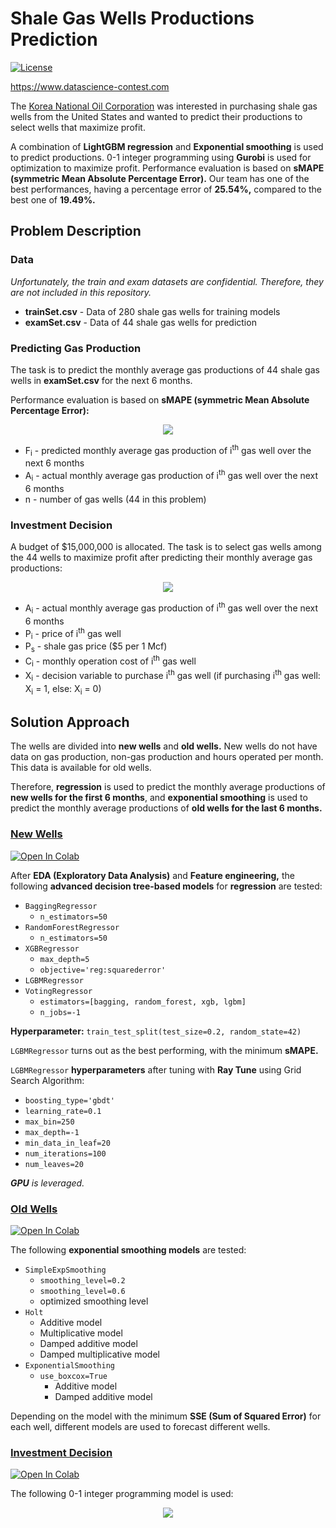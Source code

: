# Shale Gas Wells Productions Prediction

<a href="https://github.com/georgemuriithi/shale-gas-wells/blob/main/LICENSE">
    <img alt="License" src="https://img.shields.io/github/license/georgemuriithi/shale-gas-wells.svg?color=blue&cachedrop">
</a>

https://www.datascience-contest.com

The <a href="https://www.knoc.co.kr/ENG/main.jsp">Korea National Oil Corporation</a> was interested in purchasing shale gas wells from the United States and wanted to predict their productions to select wells that maximize profit.

A combination of **LightGBM regression** and **Exponential smoothing** is used to predict productions. 0-1 integer programming using **Gurobi** is used for optimization to maximize profit. Performance evaluation is based on **sMAPE (symmetric Mean Absolute Percentage Error).** Our team has one of the best performances, having a percentage error of **25.54%,** compared to the best one of **19.49%.**

## Problem Description
### Data

*Unfortunately, the train and exam datasets are confidential. Therefore, they are not included in this repository.*

- **trainSet.csv** - Data of 280 shale gas wells for training models
- **examSet.csv** - Data of 44 shale gas wells for prediction

### Predicting Gas Production
The task is to predict the monthly average gas productions of 44 shale gas wells in **examSet.csv** for the next 6 months.

Performance evaluation is based on **sMAPE (symmetric Mean Absolute Percentage Error):**

<p align="center">
  <img src="https://user-images.githubusercontent.com/21691211/148675936-b3f0def1-44fa-4d76-a9b4-05bc79049fca.png">
</p>

- F<sub>i</sub> - predicted monthly average gas production of i<sup>th</sup> gas well over the next 6 months
- A<sub>i</sub> - actual monthly average gas production of i<sup>th</sup> gas well over the next 6 months
- n - number of gas wells (44 in this problem)

### Investment Decision

A budget of $15,000,000 is allocated. The task is to select gas wells among the 44 wells to maximize profit after predicting their monthly average gas productions:

<p align="center">
  <img src="https://user-images.githubusercontent.com/21691211/148675948-b08621d8-68cf-4fa3-82a5-467c3b973347.png">
</p>

- A<sub>i</sub> - actual monthly average gas production of i<sup>th</sup> gas well over the next 6 months
- P<sub>i</sub> - price of i<sup>th</sup> gas well
- P<sub>s</sub> - shale gas price ($5 per 1 Mcf)
- C<sub>i</sub> - monthly operation cost of i<sup>th</sup> gas well
- X<sub>i</sub> - decision variable to purchase i<sup>th</sup> gas well (if purchasing i<sup>th</sup> gas well: X<sub>i</sub> = 1, else: X<sub>i</sub> = 0)

## Solution Approach
The wells are divided into **new wells** and **old wells.** New wells do not have data on gas production, non-gas production and hours operated per month. This data is available for old wells.

Therefore, **regression** is used to predict the monthly average productions of **new wells for the first 6 months**, and **exponential smoothing** is used to predict the monthly average productions of **old wells for the last 6 months.**

### <a href="https://github.com/georgemuriithi/shale-gas-wells/blob/main/New-Wells-Prediction.ipynb">New Wells</a>
<a href="https://colab.research.google.com/drive/1wg5sLr3LeWGhc4oeIqkiocIT4FMsgHwF?usp=sharing">
    <img alt="Open In Colab" src="https://colab.research.google.com/assets/colab-badge.svg">
</a>

After **EDA (Exploratory Data Analysis)** and **Feature engineering,** the following **advanced decision tree-based models** for **regression** are tested:

- `BaggingRegressor`
  - `n_estimators=50`
- `RandomForestRegressor`
  - `n_estimators=50`
- `XGBRegressor`
  - `max_depth=5`
  - `objective='reg:squarederror'`
- `LGBMRegressor`
- `VotingRegressor`
  - `estimators=[bagging, random_forest, xgb, lgbm]`
  - `n_jobs=-1`

**Hyperparameter:** `train_test_split(test_size=0.2, random_state=42)`

`LGBMRegressor` turns out as the best performing, with the minimum **sMAPE.**

`LGBMRegressor` **hyperparameters** after tuning with **Ray Tune** using Grid Search Algorithm:

- `boosting_type='gbdt'`
- `learning_rate=0.1`
- `max_bin=250`
- `max_depth=-1`
- `min_data_in_leaf=20`
- `num_iterations=100`
- `num_leaves=20`

***GPU** is leveraged.*

### <a href="https://github.com/georgemuriithi/shale-gas-wells/blob/main/Old-Wells-Prediction.ipynb">Old Wells</a>
<a href="https://colab.research.google.com/drive/1ytvFCquYvnic6fqAoLBGuLcIPTSMg3Eq?usp=sharing">
    <img alt="Open In Colab" src="https://colab.research.google.com/assets/colab-badge.svg">
</a>

The following **exponential smoothing models** are tested:

- `SimpleExpSmoothing`
  - `smoothing_level=0.2`
  - `smoothing_level=0.6`
  - optimized smoothing level
- `Holt`
  - Additive model
  - Multiplicative model
  - Damped additive model
  - Damped multiplicative model
- `ExponentialSmoothing`
  - `use_boxcox=True`
    - Additive model
    - Damped additive model

Depending on the model with the minimum **SSE (Sum of Squared Error)** for each well, different models are used to forecast different wells.

### <a href="https://github.com/georgemuriithi/shale-gas-wells/blob/main/Investment-Decision.ipynb">Investment Decision</a>
<a href="https://colab.research.google.com/drive/1aFY-WH7U4QJpItl5yXOoEvJC0_t06hDn?usp=sharing">
    <img alt="Open In Colab" src="https://colab.research.google.com/assets/colab-badge.svg">
</a>

The following 0-1 integer programming model is used:

<p align="center">
  <img src="https://user-images.githubusercontent.com/21691211/209959598-f4f64642-4fe1-4423-a421-824da4195b66.png">
</p>
